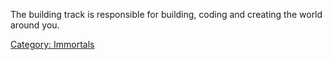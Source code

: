 The building track is responsible for building, coding and creating the
world around you.

[Category: Immortals](Category:_Immortals "wikilink")
